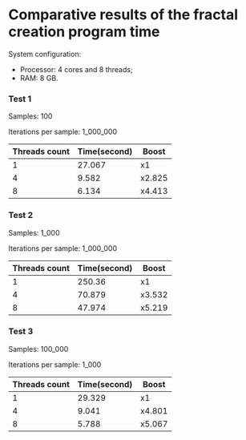# Comparative results of the fractal creation program time

System configuration: 
    
- Processor: 4 cores and 8 threads;
- RAM: 8 GB.

### Test 1

Samples: 100

Iterations per sample: 1_000_000

| Threads count | Time(second) | Boost  |
|---------------|--------------|--------|
| 1             | 27.067       | x1     |
| 4             | 9.582        | x2.825 |
| 8             | 6.134        | x4.413 |

### Test 2

Samples: 1_000

Iterations per sample: 1_000_000

| Threads count | Time(second) | Boost  |
|---------------|-------------|--------|
| 1             | 250.36      | x1     |
| 4             | 70.879      | x3.532 |
| 8             | 47.974      | x5.219 |

### Test 3

Samples: 100_000

Iterations per sample: 1_000

| Threads count | Time(second) | Boost  |
|---------------|--------------|--------|
| 1             | 29.329       | x1     |
| 4             | 9.041        | x4.801 |
| 8             | 5.788        | x5.067 |
